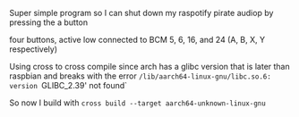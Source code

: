 Super simple program so I can shut down my raspotify pirate audiop by pressing the a button

four buttons, active low connected to BCM 5, 6, 16, and 24 (A, B, X, Y respectively)


Using cross to cross compile since arch has a glibc version that is later than raspbian and breaks
with the error `/lib/aarch64-linux-gnu/libc.so.6: version `GLIBC_2.39' not found`

So now I build with `cross build --target aarch64-unknown-linux-gnu`
